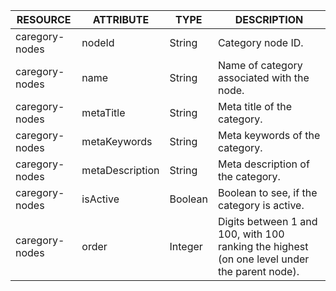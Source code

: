 | RESOURCE | ATTRIBUTE | TYPE | DESCRIPTION |
| --- | --- | --- | --- |
| caregory-nodes | nodeId | String | Category node ID. |
| caregory-nodes | name | String | Name of category associated with the node. |
| caregory-nodes | metaTitle | String | Meta title of the category. |
| caregory-nodes | metaKeywords | String | Meta keywords of the category. |
| caregory-nodes | metaDescription | String | Meta description of the category. |
| caregory-nodes | isActive | Boolean | Boolean to see, if the category is active. |
| caregory-nodes | order | Integer | Digits between 1 and 100, with 100 ranking the highest (on one level under the parent node). |
